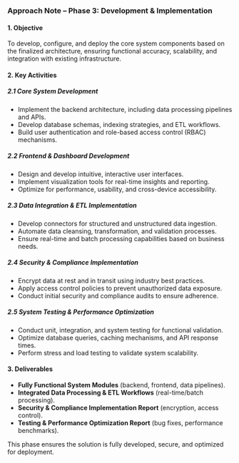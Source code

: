 ### **Approach Note – Phase 3: Development & Implementation**  

#### **1. Objective**  
To develop, configure, and deploy the core system components based on the finalized architecture, ensuring functional accuracy, scalability, and integration with existing infrastructure.  

#### **2. Key Activities**  

##### **2.1 Core System Development**  
- Implement the backend architecture, including data processing pipelines and APIs.  
- Develop database schemas, indexing strategies, and ETL workflows.  
- Build user authentication and role-based access control (RBAC) mechanisms.  

##### **2.2 Frontend & Dashboard Development**  
- Design and develop intuitive, interactive user interfaces.  
- Implement visualization tools for real-time insights and reporting.  
- Optimize for performance, usability, and cross-device accessibility.  

##### **2.3 Data Integration & ETL Implementation**  
- Develop connectors for structured and unstructured data ingestion.  
- Automate data cleansing, transformation, and validation processes.  
- Ensure real-time and batch processing capabilities based on business needs.  

##### **2.4 Security & Compliance Implementation**  
- Encrypt data at rest and in transit using industry best practices.  
- Apply access control policies to prevent unauthorized data exposure.  
- Conduct initial security and compliance audits to ensure adherence.  

##### **2.5 System Testing & Performance Optimization**  
- Conduct unit, integration, and system testing for functional validation.  
- Optimize database queries, caching mechanisms, and API response times.  
- Perform stress and load testing to validate system scalability.  

#### **3. Deliverables**  
- **Fully Functional System Modules** (backend, frontend, data pipelines).  
- **Integrated Data Processing & ETL Workflows** (real-time/batch processing).  
- **Security & Compliance Implementation Report** (encryption, access control).  
- **Testing & Performance Optimization Report** (bug fixes, performance benchmarks).  

This phase ensures the solution is fully developed, secure, and optimized for deployment.
